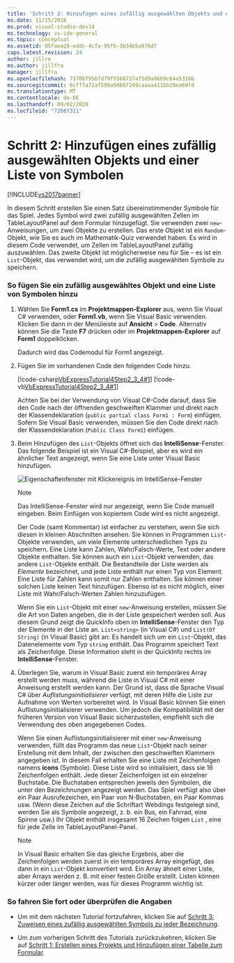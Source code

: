 ```yaml
---
title: 'Schritt 2: Hinzufügen eines zufällig ausgewählten Objekts und einer Liste von Symbolen | Microsoft-Dokumentation'
ms.date: 11/15/2016
ms.prod: visual-studio-dev14
ms.technology: vs-ide-general
ms.topic: conceptual
ms.assetid: 95faea28-eddc-4cfa-95fb-3b34b5a976d7
caps.latest.revision: 24
author: jillre
ms.author: jillfra
manager: jillfra
ms.openlocfilehash: 7370bf956fd79f5568737af5d9a96b9c64a5316b
ms.sourcegitcommit: 6cfffa72af599a9d667249caaaa411bb28ea69fd
ms.translationtype: MT
ms.contentlocale: de-DE
ms.lasthandoff: 09/02/2020
ms.locfileid: "72667311"
---
```

# <a name="step-2-add-a-random-object-and-a-list-of-icons"></a>Schritt 2: Hinzufügen eines zufällig ausgewählten Objekts und einer Liste von Symbolen
[!INCLUDE[vs2017banner](../includes/vs2017banner.md)]

In diesem Schritt erstellen Sie einen Satz übereinstimmender Symbole für das Spiel. Jedes Symbol wird zwei zufällig ausgewählten Zellen im TableLayoutPanel auf dem Formular hinzugefügt. Sie verwenden zwei `new`-Anweisungen, um zwei Objekte zu erstellen. Das erste Objekt ist ein `Random`-Objekt, wie Sie es auch im Mathematik-Quiz verwendet haben. Es wird in diesem Code verwendet, um Zellen im TableLayoutPanel zufällig auszuwählen. Das zweite Objekt ist möglicherweise neu für Sie – es ist ein `List`-Objekt, das verwendet wird, um die zufällig ausgewählten Symbole zu speichern.

### <a name="to-add-a-random-object-and-a-list-of-icons"></a>So fügen Sie ein zufällig ausgewähltes Objekt und eine Liste von Symbolen hinzu

1. Wählen Sie **Form1.cs** im **Projektmappen-Explorer** aus, wenn Sie Visual C# verwenden, oder **Form1.vb**, wenn Sie Visual Basic verwenden. Klicken Sie dann in der Menüleiste auf **Ansicht** > **Code**. Alternativ können Sie die Taste **F7** drücken oder im **Projektmappen-Explorer** auf **Form1** doppelklicken.

     Dadurch wird das Codemodul für Form1 angezeigt.

2. Fügen Sie im vorhandenen Code den folgenden Code hinzu.

     [!code-csharp[VbExpressTutorial4Step2_3_4#1](../snippets/csharp/VS_Snippets_VBCSharp/vbexpresstutorial4step2_3_4/cs/form1.cs#1)]
     [!code-vb[VbExpressTutorial4Step2_3_4#1](../snippets/visualbasic/VS_Snippets_VBCSharp/vbexpresstutorial4step2_3_4/vb/form1.vb#1)]

     Achten Sie bei der Verwendung von Visual C#-Code darauf, dass Sie den Code nach der öffnenden geschweiften Klammer und direkt nach der Klassendeklaration (`public partial class Form1 : Form`) einfügen. Sofern Sie Visual Basic verwenden, müssen Sie den Code direkt nach der Klassendeklaration (`Public Class Form1`) einfügen.

3. Beim Hinzufügen des `List`-Objekts öffnet sich das **IntelliSense**-Fenster. Das folgende Beispiel ist ein Visual C#-Beispiel, aber es wird ein ähnlicher Text angezeigt, wenn Sie eine Liste unter Visual Basic hinzufügen.

     ![Eigenschaftenfenster mit Klickereignis im IntelliSense-Fenster](../ide/media/express-listintellisense.png "Express_ListIntellisense")

    > [!NOTE]
    > Das IntelliSense-Fenster wird nur angezeigt, wenn Sie Code manuell eingeben. Beim Einfügen von kopiertem Code wird es nicht angezeigt.

     Der Code (samt Kommentar) ist einfacher zu verstehen, wenn Sie sich diesen in kleinen Abschnitten ansehen. Sie können in Programmen `List`-Objekte verwenden, um viele Elemente unterschiedlichen Typs zu speichern. Eine Liste kann Zahlen, Wahr/Falsch-Werte, Text oder andere Objekte enthalten. Sie können auch ein `List`-Objekt verwenden, das andere `List`-Objekte enthält. Die Bestandteile der Liste werden als *Elemente* bezeichnet, und jede Liste enthält nur einen Typ von Element. Eine Liste für Zahlen kann somit nur Zahlen enthalten. Sie können einer solchen Liste keinen Text hinzufügen. Ebenso ist es nicht möglich, einer Liste mit Wahr/Falsch-Werten Zahlen hinzuzufügen.

     Wenn Sie ein `List`-Objekt mit einer `new`-Anweisung erstellen, müssen Sie die Art von Daten angeben, die in der Liste gespeichert werden soll. Aus diesem Grund zeigt die QuickInfo oben im **IntelliSense**-Fenster den Typ der Elemente in der Liste an. `List<string>` (in Visual C#) und `List(Of String)` (in Visual Basic) gibt an: Es handelt sich um ein `List`-Objekt, das Datenelemente vom Typ `string` enthält. Das Programm speichert Text als Zeichenfolge. Diese Information steht in der QuickInfo rechts im **IntelliSense**-Fenster.

4. Überlegen Sie, warum in Visual Basic zuerst ein temporäres Array erstellt werden muss, während die Liste in Visual C# mit einer Anweisung erstellt werden kann. Der Grund ist, dass die Sprache Visual C# über *Auflistungsinitialisierer* verfügt, mit deren Hilfe die Liste zur Aufnahme von Werten vorbereitet wird. In Visual Basic können Sie einen Auflistungsinitialisierer verwenden. Um jedoch die Kompatibilität mit der früheren Version von Visual Basic sicherzustellen, empfiehlt sich die Verwendung des oben angegebenen Codes.

     Wenn Sie einen Auflistungsinitialisierer mit einer `new`-Anweisung verwenden, füllt das Programm das neue `List`-Objekt nach seiner Erstellung mit dem Inhalt, der zwischen den geschweiften Klammern angegeben ist. In diesem Fall erhalten Sie eine Liste mit Zeichenfolgen namens **icons** (Symbole). Diese Liste wird so initialisiert, dass sie 16 Zeichenfolgen enthält. Jede dieser Zeichenfolgen ist ein einzelner Buchstabe. Die Buchstaben entsprechen jeweils den Symbolen, die unter den Bezeichnungen angezeigt werden. Das Spiel verfügt also über ein Paar Ausrufezeichen, ein Paar von N-Buchstaben, ein Paar Kommas usw. (Wenn diese Zeichen auf die Schriftart Webdings festgelegt sind, werden Sie als Symbole angezeigt, z. b. ein Bus, ein Fahrrad, eine Spinne usw.) Ihr Objekt enthält insgesamt 16 Zeichen folgen `List` , eine für jede Zelle im TableLayoutPanel-Panel.

    > [!NOTE]
    > In Visual Basic erhalten Sie das gleiche Ergebnis, aber die Zeichenfolgen werden zuerst in ein temporäres Array eingefügt, das dann in ein `List`-Objekt konvertiert wird. Ein Array ähnelt einer Liste, aber Arrays werden z. B. mit einer festen Größe erstellt. Listen können kürzer oder länger werden, was für dieses Programm wichtig ist.

### <a name="to-continue-or-review"></a>So fahren Sie fort oder überprüfen die Angaben

- Um mit dem nächsten Tutorial fortzufahren, klicken Sie auf [Schritt 3: Zuweisen eines zufällig ausgewählten Symbols zu jeder Bezeichnung](../ide/step-3-assign-a-random-icon-to-each-label.md).

- Um zum vorherigen Schritt des Tutorials zurückzukehren, klicken Sie auf [Schritt 1: Erstellen eines Projekts und Hinzufügen einer Tabelle zum Formular](../ide/step-1-create-a-project-and-add-a-table-to-your-form.md).
